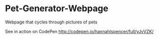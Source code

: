 # Pet-Generator-Webpage
Webpage that cycles through pictures of pets

See in action on CodePen http://codepen.io/hannahlspencer/full/yJvVZK/
